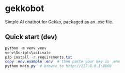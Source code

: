 # gekkobot
Simple AI chatbot for Gekko, packaged as an .exe file.

## Quick start (dev)

```powershell
python -m venv venv
venv\Scripts\activate
pip install -r requirements.txt
copy .env.example .env  # then paste your key in .env
python main.py  # browse to http://127.0.0.1:8000
```
